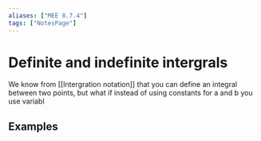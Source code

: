 ```yaml
---
aliases: ["MEE 8.7.4"]
tags: ["NotesPage"]
---
```


# Definite and indefinite intergrals
We know from [[Intergration notation]] that you can define an integral between two points, but what if instead of using constants for a and b you use variabl

## Examples
